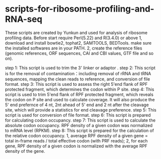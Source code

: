# scripts-for-ribosome-profiling-and-RNA-seq

These scripts are created by Yunkun and used for analysis of ribosome profiling data.
Before start
require Perl(5.22) and R(3.4.0) or above
1, download and install bowtie2, tophat2, SAMTOOLS, BEDTools. make sure the installed softwares are in your PATH.
2, create the reference files (genomic references, ORF sequences, CAI and CBI values, GTF file and so on).

step 1: This script is used to trim the 3' linker or adaptor . 
step 2: This script is for the removal of contamination：including removal of rRNA and tRNA sequences, mapping the clean reads to reference, and conversion of file format. 
step 3: This script is used to assess the right 5'end flank of RPF protected fragment, which determines the codon within P site.
step 4: This script is used to trim 5'end flank of RPF protected fragment, which reveals the codon on P site and used to calculate coverage. It will also produce the 5' end prefernce of 4 nt, 2nt ahead of 5' end and 2 nt after the cleavage site, which will provide a statistics for end cleavage preference.
step 5: This script is used for conversion of file format.
step 6: This script is prepared for calculating codon occupancy. 
step 7: This script is used to calculate the absolute codon occupancy. RPF density of a given codon was normalized to mRNA level (RPKM).
step 8: This script is prepared for the calculation of the relative codon occupancy. 1, average RPF density of a given gene = total in-frame reads / total effective codon (with PRF reads); 2, for each gene, RPF density of a given codon is normalized with the average RPF density of the gene.
